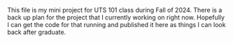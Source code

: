This file is my mini project for UTS 101 class during Fall of 2024. There is a back up plan for the project that I currently working on right now. Hopefully I can get the code for that running and published it here as things I can look back after graduate.

